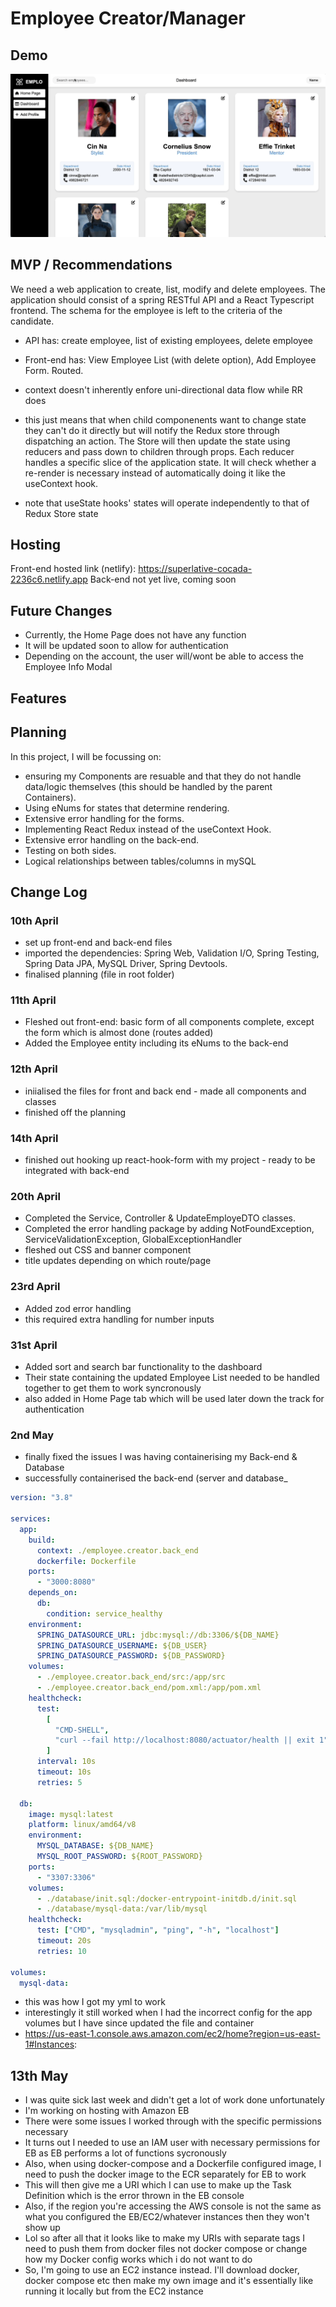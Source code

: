 # Employee Creator/Manager

## Demo

![demo of project](demo.gif)

## MVP / Recommendations

We need a web application to create, list, modify and delete employees. The application should consist of a spring RESTful API and a React Typescript frontend. The schema for the employee is left to the criteria of the candidate.

- API has: create employee, list of existing employees, delete employee
- Front-end has: View Employee List (with delete option), Add Employee Form. Routed.

- context doesn't inherently enfore uni-directional data flow while RR does
- this just means that when child componenents want to change state they can't do it directly but will notify the Redux store through dispatching an action. The Store will then update the state using reducers and pass down to children through props. Each reducer handles a specific slice of the application state. It will check whether a re-render is necessary instead of automatically doing it like the useContext hook.
- note that useState hooks' states will operate independently to that of Redux Store state

## Hosting

Front-end hosted link (netlify): https://superlative-cocada-2236c6.netlify.app
Back-end not yet live, coming soon

## Future Changes
- Currently, the Home Page does not have any function
- It will be updated soon to allow for authentication
- Depending on the account, the user will/wont be able to access the Employee Info Modal

## Features

## Planning 

In this project, I will be focussing on: 
- ensuring my Components are resuable and that they do not handle data/logic themselves (this should be handled by the parent Containers).
- Using eNums for states that determine rendering.
- Extensive error handling for the forms.
- Implementing React Redux instead of the useContext Hook.
- Extensive error handling on the back-end.
- Testing on both sides.
- Logical relationships between tables/columns in mySQL

## Change Log

### 10th April
- set up front-end and back-end files
- imported the dependencies: Spring Web, Validation I/O, Spring Testing, Spring Data JPA, MySQL Driver, Spring Devtools.
- finalised planning (file in root folder)

### 11th April
- Fleshed out front-end: basic form of all components complete, except the form which is almost done (routes added)
- Added the Employee entity including its eNums to the back-end

### 12th April
- iniialised the files for front and back end - made all components and classes
- finished off the planning

### 14th April
- finished out hooking up react-hook-form with my project - ready to be integrated with back-end

### 20th April
- Completed the Service, Controller & UpdateEmployeDTO classes.
- Completed the error handling package by adding NotFoundException, ServiceValidationException, GlobalExceptionHandler
- fleshed out CSS and banner component
- title updates depending on which route/page

### 23rd April
- Added zod error handling
- this required extra handling for number inputs

### 31st April
- Added sort and search bar functionality to the dashboard
- Their state containing the updated Employee List needed to be handled together to get them to work syncronously 
- also added in Home Page tab which will be used later down the track for authentication

### 2nd May
- finally fixed the issues I was having containerising my Back-end & Database
- successfully containerised the back-end (server and database_

```yml
version: "3.8"

services:
  app:
    build:
      context: ./employee.creator.back_end
      dockerfile: Dockerfile
    ports:
      - "3000:8080"
    depends_on:
      db:
        condition: service_healthy
    environment:
      SPRING_DATASOURCE_URL: jdbc:mysql://db:3306/${DB_NAME}
      SPRING_DATASOURCE_USERNAME: ${DB_USER}
      SPRING_DATASOURCE_PASSWORD: ${DB_PASSWORD}
    volumes:
      - ./employee.creator.back_end/src:/app/src
      - ./employee.creator.back_end/pom.xml:/app/pom.xml
    healthcheck:
      test:
        [
          "CMD-SHELL",
          "curl --fail http://localhost:8080/actuator/health || exit 1",
        ]
      interval: 10s
      timeout: 10s
      retries: 5

  db:
    image: mysql:latest
    platform: linux/amd64/v8
    environment:
      MYSQL_DATABASE: ${DB_NAME}
      MYSQL_ROOT_PASSWORD: ${ROOT_PASSWORD}
    ports:
      - "3307:3306"
    volumes:
      - ./database/init.sql:/docker-entrypoint-initdb.d/init.sql
      - ./database/mysql-data:/var/lib/mysql
    healthcheck:
      test: ["CMD", "mysqladmin", "ping", "-h", "localhost"]
      timeout: 20s
      retries: 10

volumes:
  mysql-data:
```
- this was how I got my yml to work
- interestingly it still worked when I had the incorrect config for the app volumes but I have since updated the file and container
- https://us-east-1.console.aws.amazon.com/ec2/home?region=us-east-1#Instances:

## 13th May
- I was quite sick last week and didn't get a lot of work done unfortunately
- I'm working on hosting with Amazon EB
- There were some issues I worked through with the specific permissions necessary
- It turns out I needed to use an IAM user with necessary permissions for EB as EB performs a lot of functions sycronously
- Also, when using docker-compose and a Dockerfile configured image, I need to push the docker image to the ECR separately for EB to work
- This will then give me a URI which I can use to make up the Task Definition which is the error thrown in the EB console
- Also, if the region you're accessing the AWS console is not the same as what you configured the EB/EC2/whatever instances then they won't show up
- Lol so after all that it looks like to make my URIs with separate tags I need to push them from docker files not docker compose or change how my Docker config works which i do not want to do
- So, I'm going to use an EC2 instance instead. I'll download docker, docker compose etc then make my own image and it's essentially like running it locally but from the EC2 instance
